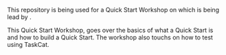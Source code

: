 This repository is being used for a Quick Start Workshop on <insert Date> which is being lead by <Insert SA Name>.

This Quick Start Workshop, goes over the basics of what a Quick Start is and how to build a Quick Start. The workshop also touchs on how to test using TaskCat.